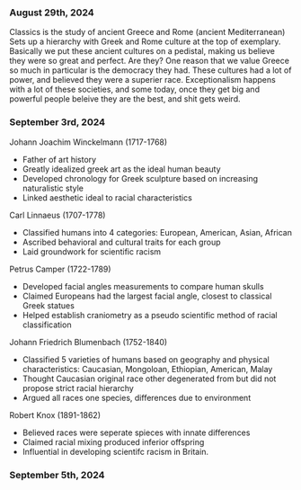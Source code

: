 ### August 29th, 2024

Classics is the study of ancient Greece and Rome (ancient Mediterranean)
Sets up a hierarchy with Greek and Rome culture at the top of exemplary.
Basically we put these ancient cultures on a pedistal, making us believe they
were so great and perfect. Are they?
One reason that we value Greece so much in particular is the democracy they had.
These cultures had a lot of power, and believed they were a superier race.
Exceptionalism happens with a lot of these societies, and some today, once they
get big and powerful people beleive they are the best, and shit gets weird.

### September 3rd, 2024

Johann Joachim Winckelmann (1717-1768)
- Father of art history
- Greatly idealized greek art as the ideal human beauty
- Developed chronology for Greek sculpture based on increasing naturalistic style
- Linked aesthetic ideal to racial characteristics

Carl Linnaeus (1707-1778)
- Classified humans into 4 categories: European, American, Asian, African
- Ascribed behavioral and cultural traits for each group
- Laid groundwork for scientific racism

Petrus Camper (1722-1789)
- Developed facial angles measurements to compare human skulls
- Claimed Europeans had the largest facial angle, closest to classical Greek
statues
- Helped establish craniometry as a pseudo scientific method of racial classification

Johann Friedrich Blumenbach (1752-1840)
- Classified 5 varieties of humans based on geography and physical characteristics:
Caucasian, Mongoloan, Ethiopian, American, Malay
- Thought Caucasian original race other degenerated from but did not propose strict
racial hierarchy
- Argued all races one species, differences due to environment

Robert Knox (1891-1862)
- Believed races were seperate spieces with innate differences
- Claimed racial mixing produced inferior offspring
- Influential in developing scientifc racism in Britain.

### September 5th, 2024














